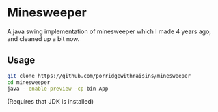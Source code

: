 # Minesweeper

A java swing implementation of minesweeper which I made 4 years ago, and cleaned up a bit now.

## Usage
```bash
git clone https://github.com/porridgewithraisins/minesweeper
cd minesweeper
java --enable-preview -cp bin App
```
(Requires that JDK is installed)